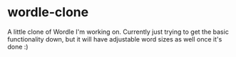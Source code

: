 # wordle-clone
A little clone of Wordle I'm working on.
Currently just trying to get the basic functionality down, but it will have adjustable word sizes as well once it's done :)
